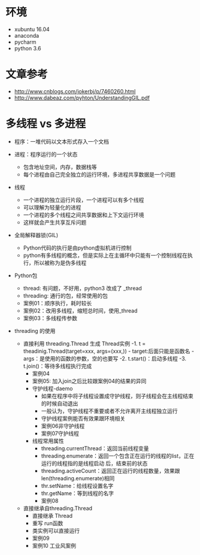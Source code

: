 # 环境
- xubuntu 16.04
- anaconda
- pycharm
- python 3.6
# 文章参考
- http://www.cnblogs.com/jokerbj/p/7460260.html
- http://www.dabeaz.com/pyhton/UnderstandingGIL.pdf

# 多线程 vs 多进程
- 程序：一堆代码以文本形式存入一个文档
- 进程：程序运行的一个状态
    - 包含地址空间，内存，数据栈等
    - 每个进程由自己完全独立的运行环境，多进程共享数据是一个问题
- 线程
    - 一个进程的独立运行片段，一个进程可以有多个线程
    - 可以理解为轻量化的进程
    - 一个进程的多个线程之间共享数据和上下文运行环境
    - 这样就会产生共享互斥问题
- 全局解释器锁(GIL)
    - Python代码的执行是由python虚拟机进行控制
    - python有多线程的概念，但是实际上在主循环中只能有一个控制线程在执行，所以被称为是伪多线程

- Python包
    - thread: 有问题，不好用，python3 改成了 _thread
    - threading: 通行的包，经常使用的包
    - 案例01：顺序执行，耗时较长
    - 案例02：改用多线程，缩短总时间，使用_thread
    - 案例03：多线程传参数

- threading 的使用
    - 直接利用 threading.Thread 生成 Thread实例
        -1. t = theadinig.Thread(target=xxx, args=(xxx,))
            - target:后面只能是函数名
            - args：是使用的函数的参数，空的也要写
        -2. t.start()：启动多线程
        -3. t.join()：等待多线程执行完成
        - 案例04
        - 案例05: 加入join之后比较跟案例04的结果的异同
        - 守护线程-daemo
            - 如果在程序中将子线程设置成守护线程，则子线程会在主线程结束的时候自动退出
            - 一般认为，守护线程不重要或者不允许离开主线程独立运行
            - 守护线程案例能否有效果跟环境相关
            - 案例06非守护线程
            - 案例07守护线程
        - 线程常用属性
            - threading.currentThread：返回当前线程变量
            - threading.enumerate：返回一个包含正在运行的线程的list，正在运行的线程指的是线程启动
                                    后，结束前的状态
            - threading.activeCount：返回正在运行的线程数量，效果跟len(threading.enumerate)相同
            - thr.setName：给线程设置名字
            - thr.getName：等到线程的名字
            - 案例08
    - 直接继承自threading.Thread
        - 直接继承 Thread
        - 重写 run函数
        - 类实例可以直接运行
        - 案例09
        - 案例10  工业风案例
